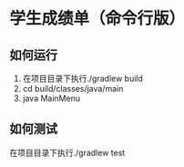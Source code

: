 # 学生成绩单（命令行版）


## 如何运行

1. 在项目目录下执行./gradlew build
2. cd build/classes/java/main
3. java MainMenu

## 如何测试

在项目目录下执行./gradlew test

